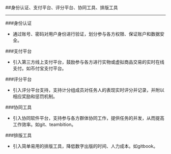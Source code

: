 ##身份认证、支付平台、评分平台、协同工具、排版工具


------------------------------------------------------
###身份认证
- 通过账号、密码对用户身份进行验证，划分参与各方权限、保证账户和数据安全。

###支付平台
- 引入第三方线上支付平台，鼓励参与各方进行实物或虚拟商品交易的实时在线支付。如币付宝支付平台。

###评分平台
- 引入评分平台支持，支持计分组成员对任务人的表现实时评分并记录，并附以相应奖励和惩罚机制。

###协同工具
- 引入协同软件平台，支持参与各方群体协同工作，提供任务的并发，从而提高工作效率。如git、teambition。

###排版工具
- 引入简单易用的排版工具，降低数字出版的时间、人力成本。如gitbook。

